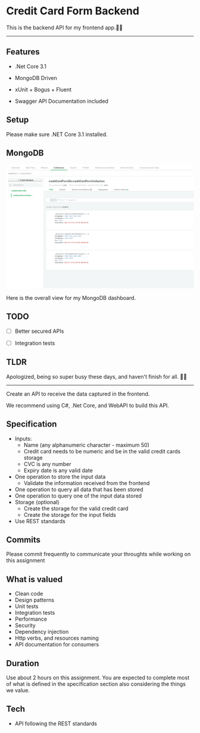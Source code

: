 # Credit Card Form Backend

This is the backend API for my frontend app.🚀🚀

---

## Features

- .Net Core 3.1

- MongoDB Driven

- xUnit + Bogus + Fluent

- Swagger API Documentation included

## Setup

Please make sure .NET Core 3.1 installed.

## MongoDB
![1621216957689.png](1621216957689.png)

Here is the overall view for my MongoDB dashboard.

## TODO

 - [ ] Better secured APIs
 - [ ] Integration tests


## TLDR

Apologized, being so super busy these days, and haven't finish for all. 🙇🙇

---

Create an API to receive the data captured in the frontend.

We recommend using C#, .Net Core, and WebAPI to build this API.

## Specification
- Inputs:
    - Name (any alphanumeric character - maximum 50)
    - Credit card needs to be numeric and be in the valid credit cards storage
    - CVC is any number
    - Expiry date is any valid date
- One operation to store the input data
    - Validate the information received from the frontend
- One operation to query all data that has been stored
- One operation to query one of the input data stored
- Storage (optional)
    - Create the storage for the valid credit card
    - Create the storage for the input fields
- Use REST standards

## Commits
Please commit frequently to communicate your throughts while working on this assignment

## What is valued
- Clean code
- Design patterns
- Unit tests
- Integration tests
- Performance
- Security
- Dependency injection
- Http verbs, and resources naming
- API documentation for consumers

## Duration
Use about 2 hours on this assignment. You are expected to complete most of what is defined in the specification section also considering the things we value.

## Tech
- API following the REST standards
